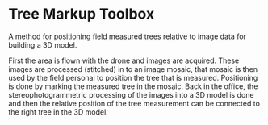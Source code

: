 # Tree Markup Toolbox

A method for positioning field measured trees relative to image data for building a 3D model. 

First the area is flown with the drone and images are acquired. These images are processed (stitched) in to an image mosaic, that mosaic is then used by
the field personal to position the tree that is measured. Positioning is done by marking the measured tree
in the mosaic. Back in the office, the stereophotogrammetric processing of the images into a 3D model
is done and then the relative position of the tree measurement can be connected to the right tree in the
3D model.

